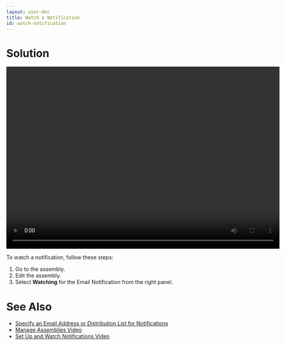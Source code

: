 ```yaml
---
layout: user-doc
title: Watch a Notification
id: watch-notification
---
```


# Solution

<video width="720" height="480" preload="metadata" controls="">
    <source src="http://videos.grovo.com/walmart-oneops-operate-monitor-0215_get-alerts-in-oneops_4668.webm?vpv=1" type="video/webm">
    Your browser does not implement HTML5 video. 
</video>

To watch a notification, follow these steps:

1. Go to the assembly.
2. Edit the assembly.
3. Select **Watching** for the Email Notification from the right panel.

# See Also

* <a href="/user/howto/specify-email-address-distribution-list-for-notifications.html">Specify an Email Address or Distribution List for Notifications</a>
* <a href="/user/howto/manage-assemblies.html">Manage Assemblies Video</a>
* <a href="/user/howto/set-up-notifications.html">Set Up and Watch Notifications Video</a>